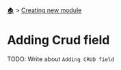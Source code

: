 <!--startTocHeader-->
[🏠](../README.md) > [Creating new module](README.md)
# Adding Crud field
<!--endTocHeader-->

TODO: Write about `Adding CRUD field`

<!--startTocSubTopic-->
<!--endTocSubTopic-->